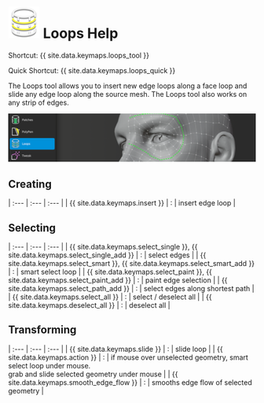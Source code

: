 # ![](images/loops-icon.png) Loops Help

Shortcut: {{ site.data.keymaps.loops_tool }}

Quick Shortcut: {{ site.data.keymaps.loops_quick }}


The Loops tool allows you to insert new edge loops along a face loop and slide any edge loop along the source mesh.
The Loops tool also works on any strip of edges.

![](images/help_loops.png)

## Creating


| :--- | :--- | :--- |
| {{ site.data.keymaps.insert }} | : | insert edge loop |


## Selecting


| :--- | :--- | :--- |
| {{ site.data.keymaps.select_single }}, {{ site.data.keymaps.select_single_add }} | : | select edges |
| {{ site.data.keymaps.select_smart }}, {{ site.data.keymaps.select_smart_add }}   | : | smart select loop |
| {{ site.data.keymaps.select_paint }}, {{ site.data.keymaps.select_paint_add }}   | : | paint edge selection |
| {{ site.data.keymaps.select_path_add }}                  | : | select edges along shortest path |
| {{ site.data.keymaps.select_all }}                       | : | select / deselect all |
| {{ site.data.keymaps.deselect_all }}                     | : | deselect all |


## Transforming


| :--- | :--- | :--- |
| {{ site.data.keymaps.slide }}  | : | slide loop |
| {{ site.data.keymaps.action }} | : | if mouse over unselected geometry, smart select loop under mouse. <br> grab and slide selected geometry under mouse |
| {{ site.data.keymaps.smooth_edge_flow }} | : | smooths edge flow of selected geometry |


